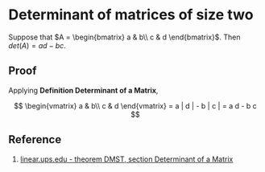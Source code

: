 # Determinant of matrices of size two

Suppose that $A = \begin{bmatrix}
    a & b\\
    c & d
\end{bmatrix}$. Then $det(A) = a d - b c$.

## Proof

Applying **Definition Determinant of a Matrix**,

$$
\begin{vmatrix}
    a & b\\
    c & d
\end{vmatrix}
= a | d | - b | c | = a d - b c
$$

## Reference

1. [linear.ups.edu - theorem DMST, section Determinant of a Matrix](http://linear.ups.edu/html/section-DM.html)